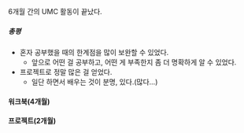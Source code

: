 6개월 간의 UMC 활동이 끝났다.

##### 총평
* 혼자 공부했을 때의 한계점을 많이 보완할 수 있었다.
	* 앞으로 어떤 걸 공부하고, 어떤 게 부족한지 좀 더 명확하게 알 수 있었다.
* 프로젝트로 정말 많은 걸 얻었다.
	* 일단 하면서 배우는 것이 분명, 있다.(많다...)

#### 워크북(4개월)



#### 프로젝트(2개월)